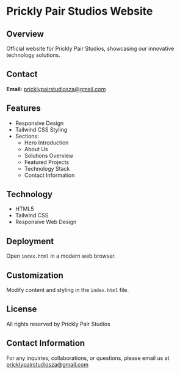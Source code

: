 # Prickly Pair Studios Website

## Overview
Official website for Prickly Pair Studios, showcasing our innovative technology solutions.

## Contact
**Email:** pricklypairstudiosza@gmail.com

## Features
- Responsive Design
- Tailwind CSS Styling
- Sections:
  * Hero Introduction
  * About Us
  * Solutions Overview
  * Featured Projects
  * Technology Stack
  * Contact Information

## Technology
- HTML5
- Tailwind CSS
- Responsive Web Design

## Deployment
Open `index.html` in a modern web browser.

## Customization
Modify content and styling in the `index.html` file.

## License
All rights reserved by Prickly Pair Studios

## Contact Information
For any inquiries, collaborations, or questions, please email us at pricklypairstudiosza@gmail.com